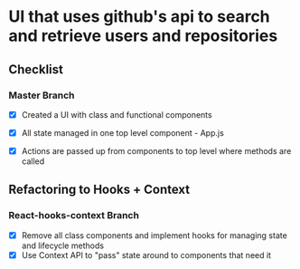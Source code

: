 # UI that uses github's api to search and retrieve users and repositories

## Checklist
### Master Branch
* [X] Created a UI with class and functional components
* [X] All state managed in one top level component - App.js
* [X] Actions are passed up from components to top level where methods are called


## Refactoring to Hooks + Context
### React-hooks-context Branch
* [X] Remove all class components and implement hooks for managing state and lifecycle methods
* [X] Use Context API to "pass" state around to components that need it